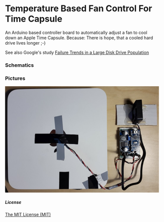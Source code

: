 # Temperature Based Fan Control For Time Capsule

An Arduino based controller board to automatically adjust
a fan to cool down an Apple Time Capsule.
Because: There is hope, that a cooled hard drive lives longer ;-)

See also Google's study [Failure Trends in a Large Disk Drive Population](http://static.googleusercontent.com/media/research.google.com/en/archive/disk_failures.pdf)

### Schematics



### Pictures

![PCB and Time Capsule](20151025_235245.jpg?raw=true)

##### License

[The MIT License (MIT)](https://opensource.org/licenses/MIT)